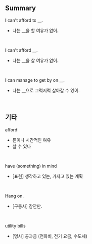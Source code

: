 ## Summary

I can't afford to __.
- 나는 __을 할 여유가 없어.

<br>

I can't afford __.
- 나는 __을 살 여유가 없어.

<br>

I can manage to get by on __.
- 나는 __으로 그럭저럭 살아갈 수 있어.

<br>

## 기타

afford
- 돈이나 시간적인 여유
- 살 수 있다

<br>

have (something) in mind
- [표현] 생각하고 있는, 가지고 있는 계획

<br>

Hang on.
- [구동사] 잠깐만.

<br>

utility bills
- [명사] 공과금 (전화비, 전기 요금, 수도세)
